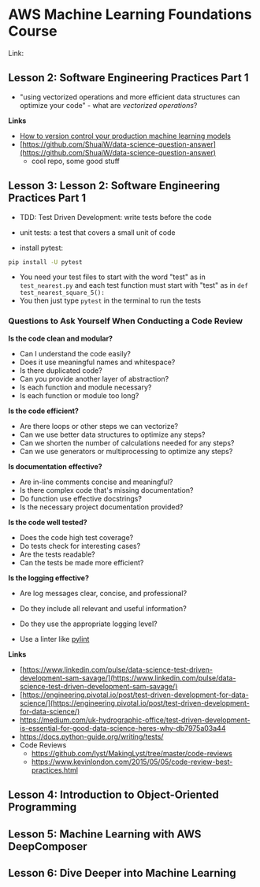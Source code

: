 # AWS Machine Learning Foundations Course

Link:


## Lesson 2: Software Engineering Practices Part 1
- "using vectorized operations and more efficient data structures can optimize 
your code" - what are *vectorized operations*?

**Links**

- [How to version control your production machine learning models](https://algorithmia.com/blog/how-to-version-control-your-production-machine-learning-models)
- [https://github.com/ShuaiW/data-science-question-answer](https://github.com/ShuaiW/data-science-question-answer)
  - cool repo, some good stuff

## Lesson 3: Lesson 2: Software Engineering Practices Part 1

- TDD: Test Driven Development: write tests before the code
- unit tests: a test that covers a small unit of code

- install pytest:

```sh
pip install -U pytest
```

- You need your test files to start with the word "test" as in `test_nearest.py`
and each test function must start with "test" as in `def test_nearest_square_5():`
- You then just type `pytest` in the terminal to run the tests

### Questions to Ask Yourself When Conducting a Code Review

**Is the code clean and modular?**
- Can I understand the code easily?
- Does it use meaningful names and whitespace?
- Is there duplicated code?
- Can you provide another layer of abstraction?
- Is each function and module necessary?
- Is each function or module too long?

**Is the code efficient?**
- Are there loops or other steps we can vectorize?
- Can we use better data structures to optimize any steps?
- Can we shorten the number of calculations needed for any steps?
- Can we use generators or multiprocessing to optimize any steps?

**Is documentation effective?**
- Are in-line comments concise and meaningful?
- Is there complex code that's missing documentation?
- Do function use effective docstrings?
- Is the necessary project documentation provided?

**Is the code well tested?**
- Does the code high test coverage?
- Do tests check for interesting cases?
- Are the tests readable?
- Can the tests be made more efficient?

**Is the logging effective?**
- Are log messages clear, concise, and professional?
- Do they include all relevant and useful information?
- Do they use the appropriate logging level?

- Use a linter like [pylint](https://www.pylint.org/#install)

**Links**

- [https://www.linkedin.com/pulse/data-science-test-driven-development-sam-savage/](https://www.linkedin.com/pulse/data-science-test-driven-development-sam-savage/)
- [https://engineering.pivotal.io/post/test-driven-development-for-data-science/](https://engineering.pivotal.io/post/test-driven-development-for-data-science/)
- https://medium.com/uk-hydrographic-office/test-driven-development-is-essential-for-good-data-science-heres-why-db7975a03a44
- https://docs.python-guide.org/writing/tests/
- Code Reviews
  - https://github.com/lyst/MakingLyst/tree/master/code-reviews
  - https://www.kevinlondon.com/2015/05/05/code-review-best-practices.html

## Lesson 4: Introduction to Object-Oriented Programming

## Lesson 5: Machine Learning with AWS DeepComposer

## Lesson 6: Dive Deeper into Machine Learning

## 
